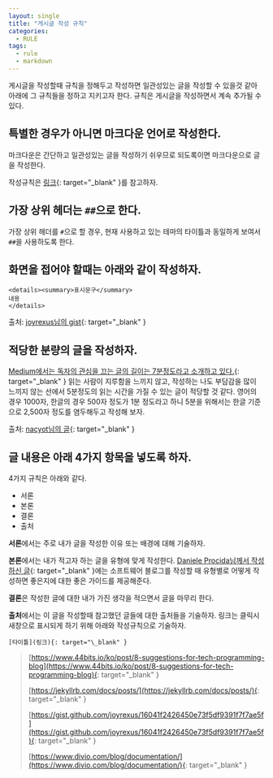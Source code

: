 ```yaml
---
layout: single
title: "게시글 작성 규칙"
categories:
  - RULE
tags:
  - rule
  - markdown
---
```


게시글을 작성할때 규칙을 정해두고 작성하면 일관성있는 글을 작성할 수 있을것 같아 아래에 그 규칙들을 정하고 지키고자 한다.
규칙은 게시글을 작성하면서 계속 추가될 수 있다.

## 특별한 경우가 아니면 마크다운 언어로 작성한다.

마크다운은 간단하고 일관성있는 글을 작성하기 쉬우므로 되도록이면 마크다운으로 글을 작성한다.

작성규칙은 [링크](https://daringfireball.net/projects/markdown/syntax){: target="\_blank" }를 참고하자.

## 가장 상위 헤더는 `##`으로 한다.

가장 상위 헤더를 `#`으로 할 경우, 현재 사용하고 있는 테마의 타이틀과 동일하게 보여서 `##`을 사용하도록 한다.

## 화면을 접어야 할때는 아래와 같이 작성하자.

```
<details><summary>표시문구</summary>
내용
</details>
```

출처: [joyrexus님의 gist](https://gist.github.com/joyrexus/16041f2426450e73f5df9391f7f7ae5f){: target="\_blank" }

## 적당한 분량의 글을 작성하자.

[Medium에서는 독자의 관심을 끄는 글의 길이는 7분정도라고 소개하고 있다.](https://medium.com/data-lab/the-optimal-post-is-7-minutes-74b9f41509b){: target="\_blank" }
읽는 사람이 지루함을 느끼지 않고, 작성하는 나도 부담감을 많이 느끼지 않는 선에서 5분정도의 읽는 시간을 가질 수 있는 글이 적당할 것 같다.
영어의 경우 1000자, 한글의 경우 500자 정도가 1분 정도라고 하니 5분을 위해서는 한글 기준으로 2,500자 정도를 염두해두고 작성해 보자.

출처: [nacyot님의 글](https://www.44bits.io/ko/post/8-suggestions-for-tech-programming-blog){: target="\_blank" }

## 글 내용은 아래 4가지 항목을 넣도록 하자.

4가지 규칙은 아래와 같다.

- 서론
- 본론
- 결론
- 출처

**서론**에서는 주로 내가 글을 작성한 이유 또는 배경에 대해 기술하자.

**본론**에서는 내가 적고자 하는 글을 유형에 맞게 작성한다. [Daniele Procida님께서 작성하신 글](https://www.divio.com/blog/documentation/){: target="\_blank" }에는 소프트웨어 블로그를 작성할 때 유형별로 어떻게 작성하면 좋은지에 대한 좋은 가이드를 제공해준다.

**결론**은 작성한 글에 대한 내가 가진 생각을 적으면서 글을 마무리 한다.

**출처**에서는 이 글을 작성할때 참고했던 글들에 대한 출처들을 기술하자. 링크는 클릭시 새창으로 표시되게 하기 위해 아래와 작성규칙으로 기술하자.

```
[타이틀](링크){: target="\_blank" }
```

> [https://www.44bits.io/ko/post/8-suggestions-for-tech-programming-blog](https://www.44bits.io/ko/post/8-suggestions-for-tech-programming-blog){: target="\_blank" }
>
> [https://jekyllrb.com/docs/posts/](https://jekyllrb.com/docs/posts/){: target="\_blank" }
>
> [https://gist.github.com/joyrexus/16041f2426450e73f5df9391f7f7ae5f](https://gist.github.com/joyrexus/16041f2426450e73f5df9391f7f7ae5f){: target="\_blank" }
>
> [https://www.divio.com/blog/documentation/](https://www.divio.com/blog/documentation/){: target="\_blank" }
